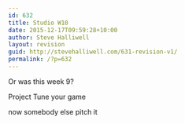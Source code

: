 ```yaml
---
id: 632
title: Studio W10
date: 2015-12-17T09:59:28+10:00
author: Steve Halliwell
layout: revision
guid: http://stevehalliwell.com/631-revision-v1/
permalink: /?p=632
---
```

Or was this week 9?

Project Tune your game

now somebody else pitch it